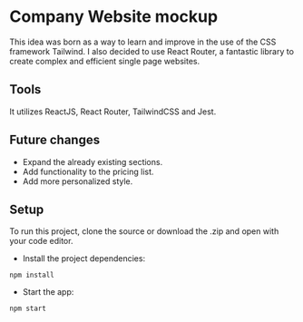 # Company Website mockup

This idea was born as a way to learn and improve in the use of the CSS framework Tailwind. I also decided to use React Router, a fantastic library to create complex and efficient single page websites.

## Tools

It utilizes ReactJS, React Router, TailwindCSS and Jest.

## Future changes

- Expand the already existing sections.
- Add functionality to the pricing list.
- Add more personalized style.

## Setup

To run this project, clone the source or download the .zip and open with your code editor.

- Install the project dependencies:

`npm install`

- Start the app:

`npm start`
